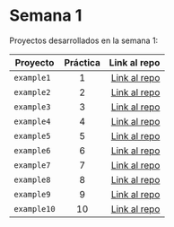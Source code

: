 # Semana 1

Proyectos desarrollados en la semana 1:

| Proyecto | Práctica | Link al repo |
| ------------- |:-------------:| -----:|
|`example1`|1|[Link al repo](https://github.com/sergiolopezloya/playbook/tree/main/weekly_mission_1)|
|`example2`|2|[Link al repo](https://github.com/sergiolopezloya/playbook/tree/main/weekly_mission_2)|
|`example3`|3|[Link al repo](https://github.com/sergiolopezloya/playbook/tree/main/weekly_mission_3)|
|`example4`|4|[Link al repo](https://github.com/sergiolopezloya/playbook/tree/main/weekly_mission_4)|
|`example5`|5|[Link al repo](https://github.com/sergiolopezloya/playbook/tree/main/weekly_mission_5)|
|`example6`|6|[Link al repo](https://github.com/sergiolopezloya/playbook/tree/main/weekly_mission_6)|
|`example7`|7|[Link al repo](https://github.com/sergiolopezloya/playbook/tree/main/weekly_mission_7)|
|`example8`|8|[Link al repo](https://github.com/sergiolopezloya/playbook/tree/main/weekly_mission_8)|
|`example9`|9|[Link al repo](https://github.com/sergiolopezloya/playbook/tree/main/weekly_mission_9)|
|`example10`|10|[Link al repo](https://github.com/sergiolopezloya/playbook/tree/main/weekly_mission_10)|
